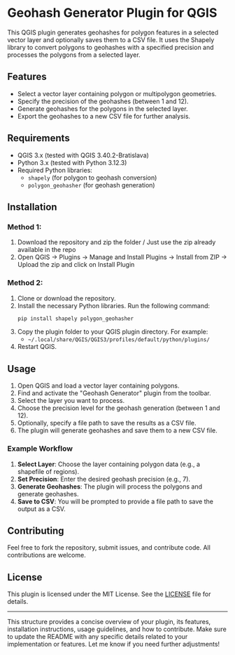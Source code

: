 # Geohash Generator Plugin for QGIS

This QGIS plugin generates geohashes for polygon features in a selected vector layer and optionally saves them to a CSV file. It uses the Shapely library to convert polygons to geohashes with a specified precision and processes the polygons from a selected layer.

## Features

- Select a vector layer containing polygon or multipolygon geometries.
- Specify the precision of the geohashes (between 1 and 12).
- Generate geohashes for the polygons in the selected layer.
- Export the geohashes to a new CSV file for further analysis.

## Requirements

- QGIS 3.x (tested with QGIS 3.40.2-Bratislava)
- Python 3.x (tested with Python 3.12.3)
- Required Python libraries:
  - `shapely` (for polygon to geohash conversion)
  - `polygon_geohasher` (for geohash generation)

## Installation

### Method 1:
1. Download the repository and zip the folder / Just use the zip already available in the repo
2. Open QGIS -> Plugins -> Manage and Install Plugins -> Install from ZIP -> Upload the zip and click on Install Plugin

### Method 2:
1. Clone or download the repository.
2. Install the necessary Python libraries. Run the following command:
   ```bash
   pip install shapely polygon_geohasher
   ```
3. Copy the plugin folder to your QGIS plugin directory. For example:
   - `~/.local/share/QGIS/QGIS3/profiles/default/python/plugins/`
4. Restart QGIS.

## Usage

1. Open QGIS and load a vector layer containing polygons.
2. Find and activate the "Geohash Generator" plugin from the toolbar.
3. Select the layer you want to process.
4. Choose the precision level for the geohash generation (between 1 and 12).
5. Optionally, specify a file path to save the results as a CSV file.
6. The plugin will generate geohashes and save them to a new CSV file.

### Example Workflow

1. **Select Layer**: Choose the layer containing polygon data (e.g., a shapefile of regions).
2. **Set Precision**: Enter the desired geohash precision (e.g., 7).
3. **Generate Geohashes**: The plugin will process the polygons and generate geohashes.
4. **Save to CSV**: You will be prompted to provide a file path to save the output as a CSV.

## Contributing

Feel free to fork the repository, submit issues, and contribute code. All contributions are welcome.

## License

This plugin is licensed under the MIT License. See the [LICENSE](LICENSE) file for details.

---

This structure provides a concise overview of your plugin, its features, installation instructions, usage guidelines, and how to contribute. Make sure to update the README with any specific details related to your implementation or features. Let me know if you need further adjustments!